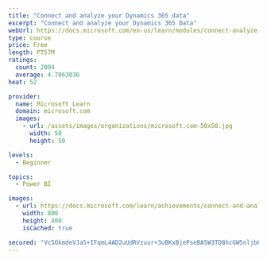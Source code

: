 ```yaml
---
title: "Connect and analyze your Dynamics 365 data​"
excerpt: "Connect and analyze your Dynamics 365 Data​"
webUrl: https://docs.microsoft.com/en-us/learn/modules/connect-analyze-dynamics-365-data/
type: course
price: Free
length: PT57M
ratings:
  count: 2094
  average: 4.7063036
heat: 52

provider:
  name: Microsoft Learn
  domain: microsoft.com
  images:
    - url: /assets/images/organizations/microsoft.com-50x50.jpg
      width: 50
      height: 50

levels:
  - Beginner

topics:
  - Power BI

images:
  - url: https://docs.microsoft.com/learn/achievements/connect-and-analyze-your-microsoft-dynamics-365-data-social.png
    width: 800
    height: 400
    isCached: true

secured: "Vc5OkmdeVJaS+IFqmL4AD2uUdRVzuur+3uBKxBjePseBA5W3TD8hcGW5nljbQIgyMnkwzXG9pMA8x+RancA6/b2lkMP3xWeqC8Y0ha4SfN2857rStXVTm1D69XVVEozaGmLn8d6lNTxicoN9Y2/bmURVVO2r4jOcJazbzcvnjUiwx7+gWvvvySOIPVTlUZ1vyIomcuPMYvhDGosZa07zfVoZR3W2V1rUjWAv5GKPdeNR7Jh2EvzOFcvX+JSu8oinvHxSigx0+FOo6B3dxW/pYT7PmAXfDMKG9k+Ka9rH/32EiQl7/joUCO3Qtv9/g8tlh5AB8/EOZuDcrehnGQjhVvyQiTQwYJFY0PnAbz6UvCYrgJ/NkZAGH1Kx/SZIjIJiIzuWguTNfRW4p0emuLQKPv4iFj44+HcWOEy92/mkTKE=;WgHDHvWrUGsBmwZeI/mO+Q=="
---
```


